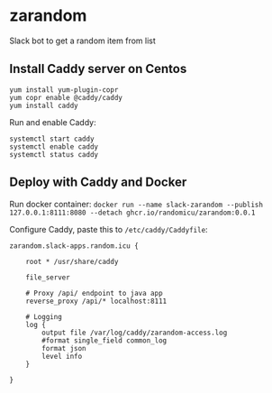 # zarandom
Slack bot to get a random item from list

## Install Caddy server on Centos

```
yum install yum-plugin-copr
yum copr enable @caddy/caddy
yum install caddy
```

Run and enable Caddy:

```
systemctl start caddy
systemctl enable caddy
systemctl status caddy
```

## Deploy with Caddy and Docker

Run docker container: `docker run --name slack-zarandom --publish 127.0.0.1:8111:8080 --detach ghcr.io/randomicu/zarandom:0.0.1`

Configure Caddy, paste this to `/etc/caddy/Caddyfile`:

```
zarandom.slack-apps.random.icu {

    root * /usr/share/caddy
    
    file_server
    
    # Proxy /api/ endpoint to java app
    reverse_proxy /api/* localhost:8111

    # Logging
    log {
        output file /var/log/caddy/zarandom-access.log
        #format single_field common_log
        format json
        level info
    }

}
```
